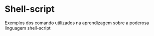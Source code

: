 # Shell-script
Exemplos dos comando utilizados na aprendizagem sobre a poderosa linguagem shell-script
